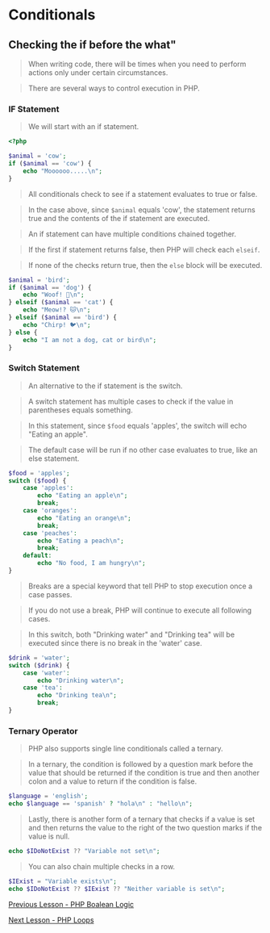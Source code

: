 # Conditionals
## Checking the if before the what"

> When writing code, there will be times when you need to perform actions only under certain circumstances.

> There are several ways to control execution in PHP.

### IF Statement 

> We will start with an if statement.

```php
<?php

$animal = 'cow';
if ($animal == 'cow') {
    echo "Moooooo.....\n";
}
```

> All conditionals check to see if a statement evaluates to true or false.

> In the case above, since `$animal` equals 'cow', the statement returns true and the contents of the if statement are executed.

> An if statement can have multiple conditions chained together.

> If the first if statement returns false, then PHP will check each `elseif`.

> If none of the checks return true, then the `else` block will be executed.

```php
$animal = 'bird';
if ($animal == 'dog') {
    echo "Woof! 🐶\n";
} elseif ($animal == 'cat') {
    echo "Meow!? 🐱\n";
} elseif ($animal == 'bird') {
    echo "Chirp! 🐦\n";
} else {
    echo "I am not a dog, cat or bird\n";
}
```

### Switch Statement

> An alternative to the if statement is the switch.

> A switch statement has multiple cases  to check if the value in parentheses equals something.

> In this statement, since `$food` equals 'apples', the switch will echo "Eating an apple".

> The default case will be run if no other case evaluates to true, like an else statement.

```php
$food = 'apples';
switch ($food) {
    case 'apples':
        echo "Eating an apple\n";
        break;
    case 'oranges':
        echo "Eating an orange\n";
        break;
    case 'peaches':
        echo "Eating a peach\n";
        break;
    default:
        echo "No food, I am hungry\n";
}
```

> Breaks are a special keyword that tell PHP to stop execution once a case passes.

> If you do not use a break, PHP will continue to execute all following cases.

> In this switch, both "Drinking water" and "Drinking tea" will be executed since there is no break in the 'water' case.
```php
$drink = 'water';
switch ($drink) {
    case 'water':
        echo "Drinking water\n";
    case 'tea':
        echo "Drinking tea\n";
        break;
}
```

### Ternary Operator

> PHP also supports single line conditionals called a ternary.

> In a ternary, the condition is followed by a question mark before the value that should be returned if the condition is true and then another colon and a value to return if the condition is false.

```php
$language = 'english';
echo $language == 'spanish' ? "hola\n" : "hello\n";
```

> Lastly, there is another form of a ternary that checks if a value is set and then returns the value to the right of the two question marks if the value is null.
```php
echo $IDoNotExist ?? "Variable not set\n";
```

> You can also chain multiple checks in a row.
```php
$IExist = "Variable exists\n";
echo $IDoNotExist ?? $IExist ?? "Neither variable is set\n";
```

[ Previous Lesson - PHP Boalean Logic](./boolean-logic.md) 

[ Next Lesson - PHP Loops ](./loops.md)